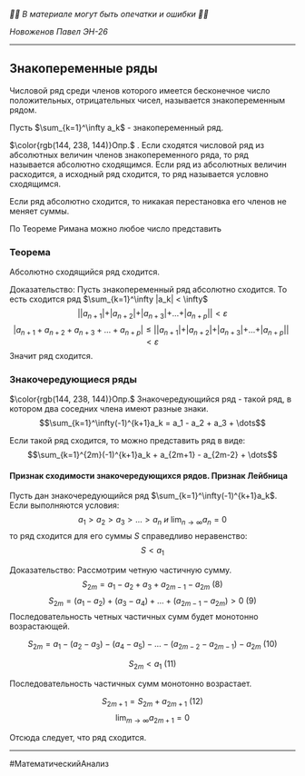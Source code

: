 *🚨🚨 В материале могут быть опечатки и ошибки 🚨🚨*

*Новоженов Павел*
*ЭН-26*

---

## Знакопеременные ряды
Числовой ряд среди членов которого имеется бесконечное число положительных, отрицательных чисел, называется знакопеременным рядом.

Пусть $\sum_{k=1}^\infty a_k$ - знакопеременный ряд.

$\color{rgb(144, 238, 144)}Опр.$ . Если сходятся числовой ряд из абсолютных величин членов знакопеременного ряда, то ряд называется абсолютно сходящимся.
Если ряд из абсолютных величин расходится, а исходный ряд сходится, то ряд называется условно сходящимся.

Если ряд абсолютно сходится, то никакая перестановка его членов не меняет суммы. 

По Теореме Римана можно любое число представить 

### Теорема
Абсолютно сходящийся ряд сходится.

Доказательство:
Пусть знакопеременный ряд абсолютно сходится. То есть сходится ряд $\sum_{k=1}^\infty |a_k| < \infty$
$$||a_{n+1}| + |a_{n+2}| + |a_{n+3}| + \dots + |a_{n+p}||< \varepsilon$$
$$|a_{n+1} + a_{n+2} + a_{n+3} + \dots + a_{n+p}| \leq ||a_{n+1}| + |a_{n+2}| + |a_{n+3}| + \dots + |a_{n+p}|| < \varepsilon$$
Значит ряд сходится.

### Знакочередующиеся ряды
$\color{rgb(144, 238, 144)}Опр.$ Знакочередующийся ряд - такой ряд, в котором два соседних члена имеют разные знаки.
$$\sum_{k=1}^\infty(-1)^{k+1}a_k = a_1 - a_2 + a_3 + \dots$$

Если такой ряд сходится, то можно представить ряд в виде:
$$\sum_{k=1}^{2m}(-1)^{k+1}a_k + a_{2m+1} - a_{2m-2} + \dots$$

#### Признак сходимости знакочередующихся рядов. Признак Лейбница
Пусть дан знакочередующийся ряд $\sum_{k=1}^\infty(-1)^{k+1}a_k$. Если выполняются условия: 
$$a_1 > a_2 > a_3 > \dots > a_n \ и \ \lim_{n \rightarrow \infty} a_n = 0$$
то ряд сходится для его суммы $S$ справедливо неравенство:
$$S < a_1$$

Доказательство:
Рассмотрим четную частичную сумму.
$$S_{2m} = a_1 - a_2 + a_3 + a_{2m-1} - a_{2m} \ (8)$$
$$S_{2m} = (a_1 - a_2) + (a_3 - a_4) + \dots + (a_{2m-1} - a_{2m}) > 0 \ (9)$$
Последовательность четных частичных сумм будет монотонно возрастающей.

$$S_{2m} = a_1 - (a_2 - a_3) - (a_4 - a_5) - \dots - (a_{2m-2}-a_{2m-1}) - a_{2m} \ (10)$$

$$S_{2m} < a_1 \ (11)$$

Последовательность частичных сумм монотонно возрастает. 

$$S_{2m+1} = S_{2m} + a_{2m+1} \ (12)$$
$$\lim_{m \rightarrow \infty} a_{2m+1} = 0$$

Отсюда следует, что ряд сходится.

---

#МатематическийАнализ 
